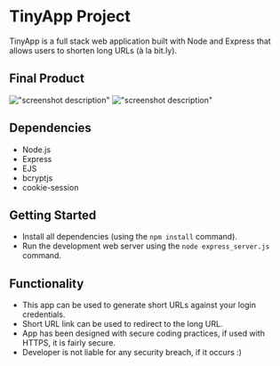 # TinyApp Project

TinyApp is a full stack web application built with Node and Express that allows users to shorten long URLs (à la bit.ly).

## Final Product

!["screenshot description"](#)
!["screenshot description"](#)

## Dependencies

- Node.js
- Express
- EJS
- bcryptjs
- cookie-session

## Getting Started

- Install all dependencies (using the `npm install` command).
- Run the development web server using the `node express_server.js` command.

## Functionality

- This app can be used to generate short URLs against your login credentials.
- Short URL link can be used to redirect to the long URL.
- App has been designed with secure coding practices, if used with HTTPS, it is fairly secure.
- Developer is not liable for any security breach, if it occurs :)